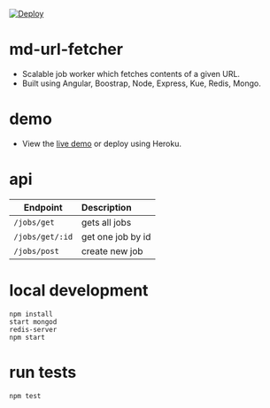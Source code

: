 [![Deploy](https://www.herokucdn.com/deploy/button.svg)](https://heroku.com/deploy?template=https://github.com/sagar-vashishta/md-url-fetcher)

# md-url-fetcher

- Scalable job worker which fetches contents of a given URL.
- Built using Angular, Boostrap, Node, Express, Kue, Redis, Mongo.

# demo

- View the [live demo](http://md-url-fetcher.herokuapp.com/) or deploy using Heroku.

# api

| Endpoint          | Description        |
| ------------------|:-------------------|
| ``/jobs/get``     | gets all jobs      |
| ``/jobs/get/:id`` | get one job by id  |
| ``/jobs/post``    | create new job     |

# local development

```
npm install
start mongod
redis-server
npm start
```

# run tests
``npm test``
